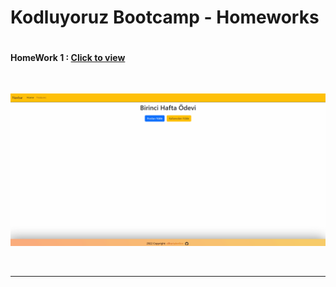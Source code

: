 # Kodluyoruz Bootcamp - Homeworks

```

```

#### HomeWork 1 : [Click to view](https://alikartalonline-week1.netlify.app/)

<br>

![week1](https://github.com/alikartalonline/Kodluyoruz-Bootcamp-Homeworks/blob/main/Homework%20-%20Week%201/gif/week1.gif)

<br>
<hr>


